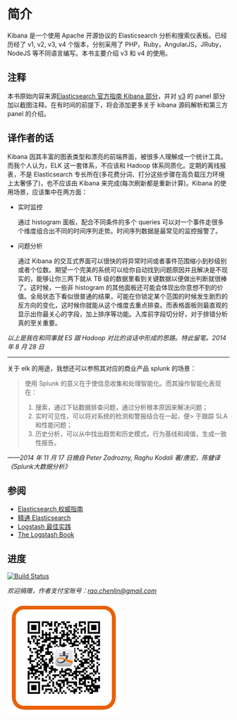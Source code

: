 # 简介

Kibana 是一个使用 Apache 开源协议的 Elasticsearch 分析和搜索仪表板。已经历经了 v1, v2, v3, v4 个版本，分别采用了 PHP，Ruby，AngularJS，JRuby，NodeJS 等不同语言编写。本书主要介绍 v3 和 v4 的使用。

## 注释

本书原始内容来源[Elasticsearch 官方指南 Kibana 部分](http://www.elasticsearch.org/guide/en/kibana/current/index.html)，并对 [v3](http://www.elasticsearch.org/guide/en/kibana/3.0/index.html) 的 panel 部分加以截图注释。在有时间的前提下，将会添加更多关于 kibana 源码解析和第三方 panel 的介绍。

## 译作者的话

Kibana 因其丰富的图表类型和漂亮的前端界面，被很多人理解成一个统计工具。而我个人认为，ELK 这一套体系，不应该和 Hadoop 体系同质化。定期的离线报表，不是 Elasticsearch 专长所在(多花费分词、打分这些步骤在高负载压力环境上太奢侈了)，也不应该由 Kibana 来完成(每次刷新都是重新计算)。Kibana 的使用场景，应该集中在两方面：

* 实时监控

  通过 histogram 面板，配合不同条件的多个 queries 可以对一个事件走很多个维度组合出不同的时间序列走势。时间序列数据是最常见的监控报警了。

* 问题分析

  通过 Kibana 的交互式界面可以很快的将异常时间或者事件范围缩小到秒级别或者个位数。期望一个完美的系统可以给你自动找到问题原因并且解决是不现实的，能够让你三两下就从 TB 级的数据里看到关键数据以便做出判断就很棒了。这时候，一些非 histogram 的其他面板还可能会体现出你意想不到的价值。全局状态下看似很普通的结果，可能在你锁定某个范围的时候发生剧烈的反方向的变化，这时候你就能从这个维度去重点排查。而表格面板则最直观的显示出你最关心的字段，加上排序等功能。入库前字段切分好，对于排错分析真的至关重要。

*以上是我在和同事就 ES 跟 Hadoop 对比的谈话中形成的思路。特此留笔。2014 年 8 月 28 日*

---------------

关于 elk 的用途，我想还可以参照其对应的商业产品 splunk 的场景：

> 使用 Splunk 的意义在于使信息收集和处理智能化。而其操作智能化表现在：
>
> 1. 搜索，通过下钻数据排查问题，通过分析根本原因来解决问题；
> 2. 实时可见性，可以将对系统的检测和警报结合在一起，便> 于跟踪 SLA 和性能问题；
> 3. 历史分析，可以从中找出趋势和历史模式，行为基线和阈值，生成一致性报告。

*——2014 年 11 月 17 日摘自 Peter Zadrozny, Raghu Kodali 著/唐宏，陈健译《Splunk大数据分析》*

## 参阅

* [Elasticsearch 权威指南](http://fuxiaopang.gitbooks.io/learnelasticsearch/)
* [精通 Elasticsearch](http://shgy.gitbooks.io/mastering-elasticsearch/)
* [Logstash 最佳实践](https://www.gitbook.io/book/chenryn/logstash-best-practice)
* [The Logstash Book](http://www.logstashbook.com/)

## 进度

[![Build Status](https://www.gitbook.io/button/status/book/chenryn/kibana-guide-cn)](https://www.gitbook.io/book/chenryn/kibana-guide-cn/activity)

*欢迎捐赠，作者支付宝账号：<rao.chenlin@gmail.com>*

![ercode](img/alipay.png)
